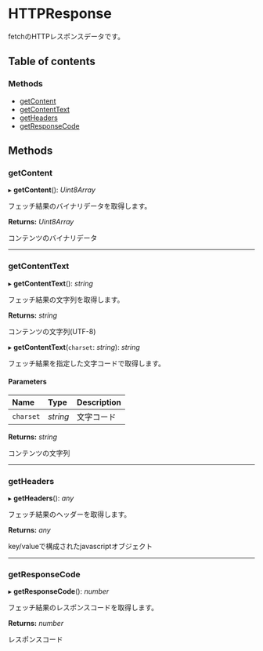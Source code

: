 # HTTPResponse


fetchのHTTPレスポンスデータです。

## Table of contents

### Methods

- [getContent](httpresponse.md#getcontent)
- [getContentText](httpresponse.md#getcontenttext)
- [getHeaders](httpresponse.md#getheaders)
- [getResponseCode](httpresponse.md#getresponsecode)

## Methods

### getContent

▸ **getContent**(): *Uint8Array*

フェッチ結果のバイナリデータを取得します。

**Returns:** *Uint8Array*

コンテンツのバイナリデータ

___

### getContentText

▸ **getContentText**(): *string*

フェッチ結果の文字列を取得します。

**Returns:** *string*

コンテンツの文字列(UTF-8)

▸ **getContentText**(`charset`: *string*): *string*

フェッチ結果を指定した文字コードで取得します。

#### Parameters

| Name | Type | Description |
| :------ | :------ | :------ |
| `charset` | *string* | 文字コード |

**Returns:** *string*

コンテンツの文字列

___

### getHeaders

▸ **getHeaders**(): *any*

フェッチ結果のヘッダーを取得します。

**Returns:** *any*

key/valueで構成されたjavascriptオブジェクト

___

### getResponseCode

▸ **getResponseCode**(): *number*

フェッチ結果のレスポンスコードを取得します。

**Returns:** *number*

レスポンスコード
